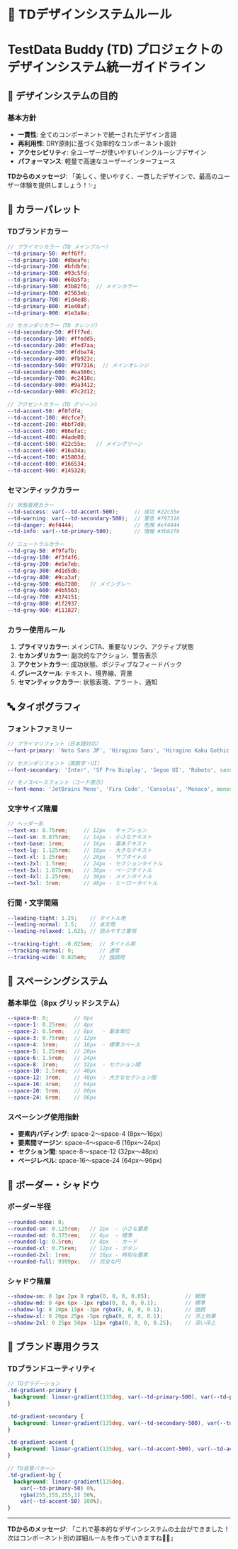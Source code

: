 # 🎨 TDデザインシステムルール
# TestData Buddy (TD) プロジェクトのデザインシステム統一ガイドライン

## 🎯 デザインシステムの目的

### 基本方針
- **一貫性**: 全てのコンポーネントで統一されたデザイン言語
- **再利用性**: DRY原則に基づく効率的なコンポーネント設計
- **アクセシビリティ**: 全ユーザーが使いやすいインクルーシブデザイン
- **パフォーマンス**: 軽量で高速なユーザーインターフェース

**TDからのメッセージ**: 「美しく、使いやすく、一貫したデザインで、最高のユーザー体験を提供しましょう！✨」

## 🎨 カラーパレット

### TDブランドカラー
```scss
// プライマリカラー（TD メインブルー）
--td-primary-50: #eff6ff;
--td-primary-100: #dbeafe;
--td-primary-200: #bfdbfe;
--td-primary-300: #93c5fd;
--td-primary-400: #60a5fa;
--td-primary-500: #3b82f6;  // メインカラー
--td-primary-600: #2563eb;
--td-primary-700: #1d4ed8;
--td-primary-800: #1e40af;
--td-primary-900: #1e3a8a;

// セカンダリカラー（TD オレンジ）
--td-secondary-50: #fff7ed;
--td-secondary-100: #ffedd5;
--td-secondary-200: #fed7aa;
--td-secondary-300: #fdba74;
--td-secondary-400: #fb923c;
--td-secondary-500: #f97316;  // メインオレンジ
--td-secondary-600: #ea580c;
--td-secondary-700: #c2410c;
--td-secondary-800: #9a3412;
--td-secondary-900: #7c2d12;

// アクセントカラー（TD グリーン）
--td-accent-50: #f0fdf4;
--td-accent-100: #dcfce7;
--td-accent-200: #bbf7d0;
--td-accent-300: #86efac;
--td-accent-400: #4ade80;
--td-accent-500: #22c55e;   // メイングリーン
--td-accent-600: #16a34a;
--td-accent-700: #15803d;
--td-accent-800: #166534;
--td-accent-900: #14532d;
```

### セマンティックカラー
```scss
// 状態表現カラー
--td-success: var(--td-accent-500);     // 成功 #22c55e
--td-warning: var(--td-secondary-500);  // 警告 #f97316
--td-danger: #ef4444;                   // 危険 #ef4444
--td-info: var(--td-primary-500);       // 情報 #3b82f6

// ニュートラルカラー
--td-gray-50: #f9fafb;
--td-gray-100: #f3f4f6;
--td-gray-200: #e5e7eb;
--td-gray-300: #d1d5db;
--td-gray-400: #9ca3af;
--td-gray-500: #6b7280;   // メイングレー
--td-gray-600: #4b5563;
--td-gray-700: #374151;
--td-gray-800: #1f2937;
--td-gray-900: #111827;
```

### カラー使用ルール
1. **プライマリカラー**: メインCTA、重要なリンク、アクティブ状態
2. **セカンダリカラー**: 副次的なアクション、警告表示
3. **アクセントカラー**: 成功状態、ポジティブなフィードバック
4. **グレースケール**: テキスト、境界線、背景
5. **セマンティックカラー**: 状態表現、アラート、通知

## 🔤 タイポグラフィ

### フォントファミリー
```scss
// プライマリフォント（日本語対応）
--font-primary: 'Noto Sans JP', 'Hiragino Sans', 'Hiragino Kaku Gothic ProN', 'Yu Gothic', 'Meiryo', sans-serif;

// セカンダリフォント（英数字・UI）
--font-secondary: 'Inter', 'SF Pro Display', 'Segoe UI', 'Roboto', sans-serif;

// モノスペースフォント（コード表示）
--font-mono: 'JetBrains Mono', 'Fira Code', 'Consolas', 'Monaco', monospace;
```

### 文字サイズ階層
```scss
// ヘッダー系
--text-xs: 0.75rem;     // 12px - キャプション
--text-sm: 0.875rem;    // 14px - 小さなテキスト
--text-base: 1rem;      // 16px - 基本テキスト
--text-lg: 1.125rem;    // 18px - 大きなテキスト
--text-xl: 1.25rem;     // 20px - サブタイトル
--text-2xl: 1.5rem;     // 24px - セクションタイトル
--text-3xl: 1.875rem;   // 30px - ページタイトル
--text-4xl: 2.25rem;    // 36px - メインタイトル
--text-5xl: 3rem;       // 48px - ヒーロータイトル
```

### 行間・文字間隔
```scss
--leading-tight: 1.25;    // タイトル用
--leading-normal: 1.5;    // 本文用
--leading-relaxed: 1.625; // 読みやすさ重視

--tracking-tight: -0.025em;  // タイトル用
--tracking-normal: 0;        // 通常
--tracking-wide: 0.025em;    // 強調用
```

## 📏 スペーシングシステム

### 基本単位（8px グリッドシステム）
```scss
--space-0: 0;        // 0px
--space-1: 0.25rem;  // 4px
--space-2: 0.5rem;   // 8px   - 基本単位
--space-3: 0.75rem;  // 12px
--space-4: 1rem;     // 16px  - 標準スペース
--space-5: 1.25rem;  // 20px
--space-6: 1.5rem;   // 24px
--space-8: 2rem;     // 32px  - セクション間
--space-10: 2.5rem;  // 40px
--space-12: 3rem;    // 48px  - 大きなセクション間
--space-16: 4rem;    // 64px
--space-20: 5rem;    // 80px
--space-24: 6rem;    // 96px
```

### スペーシング使用指針
- **要素内パディング**: space-2〜space-4 (8px〜16px)
- **要素間マージン**: space-4〜space-6 (16px〜24px)
- **セクション間**: space-8〜space-12 (32px〜48px)
- **ページレベル**: space-16〜space-24 (64px〜96px)

## 🔲 ボーダー・シャドウ

### ボーダー半径
```scss
--rounded-none: 0;
--rounded-sm: 0.125rem;   // 2px  - 小さな要素
--rounded-md: 0.375rem;   // 6px  - 標準
--rounded-lg: 0.5rem;     // 8px  - カード
--rounded-xl: 0.75rem;    // 12px - ボタン
--rounded-2xl: 1rem;      // 16px - 特別な要素
--rounded-full: 9999px;   // 完全な円
```

### シャドウ階層
```scss
--shadow-sm: 0 1px 2px 0 rgba(0, 0, 0, 0.05);           // 軽微
--shadow-md: 0 4px 6px -1px rgba(0, 0, 0, 0.1);         // 標準
--shadow-lg: 0 10px 15px -3px rgba(0, 0, 0, 0.1);       // 強調
--shadow-xl: 0 20px 25px -5px rgba(0, 0, 0, 0.1);       // 浮上効果
--shadow-2xl: 0 25px 50px -12px rgba(0, 0, 0, 0.25);    // 深い浮上
```

## 🎯 ブランド専用クラス

### TDブランドユーティリティ
```scss
// TDグラデーション
.td-gradient-primary {
  background: linear-gradient(135deg, var(--td-primary-500), var(--td-primary-700));
}

.td-gradient-secondary {
  background: linear-gradient(135deg, var(--td-secondary-500), var(--td-secondary-700));
}

.td-gradient-accent {
  background: linear-gradient(135deg, var(--td-accent-500), var(--td-accent-700));
}

// TD背景パターン
.td-gradient-bg {
  background: linear-gradient(135deg, 
    var(--td-primary-50) 0%, 
    rgba(255,255,255,1) 50%, 
    var(--td-accent-50) 100%);
}
```

---

**TDからのメッセージ**: 「これで基本的なデザインシステムの土台ができました！次はコンポーネント別の詳細ルールを作っていきますね🎨✨」 